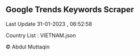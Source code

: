 

## Google Trends Keywords Scraper 
 
Last Update 31-01-2023 , 06:52:58

Country List :
VIETNAM.json



© Abdul Muttaqin 
